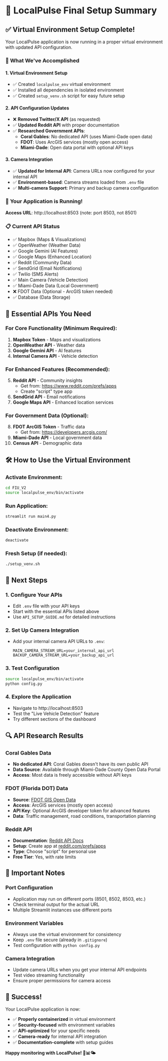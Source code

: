 # 🎉 LocalPulse Final Setup Summary

## ✅ **Virtual Environment Setup Complete!**

Your LocalPulse application is now running in a proper virtual environment with updated API configuration.

### 🔧 **What We've Accomplished**

#### **1. Virtual Environment Setup**
- ✅ Created `localpulse_env` virtual environment
- ✅ Installed all dependencies in isolated environment
- ✅ Created `setup_venv.sh` script for easy future setup

#### **2. API Configuration Updates**
- ❌ **Removed Twitter/X API** (as requested)
- ✅ **Updated Reddit API** with proper documentation
- ✅ **Researched Government APIs**:
  - **Coral Gables**: No dedicated API (uses Miami-Dade open data)
  - **FDOT**: Uses ArcGIS services (mostly open access)
  - **Miami-Dade**: Open data portal with optional API keys

#### **3. Camera Integration**
- ✅ **Updated for Internal API**: Camera URLs now configured for your internal API
- ✅ **Environment-based**: Camera streams loaded from `.env` file
- ✅ **Multi-camera Support**: Primary and backup camera configuration

### 🚀 **Your Application is Running!**

**Access URL**: http://localhost:8503 (note: port 8503, not 8501)

### 📋 **Current API Status**
- ✅ Mapbox (Maps & Visualizations)
- ✅ OpenWeather (Weather Data)  
- ✅ Google Gemini (AI Features)
- ✅ Google Maps (Enhanced Location)
- ✅ Reddit (Community Data)
- ✅ SendGrid (Email Notifications)
- ✅ Twilio (SMS Alerts)
- ✅ Main Camera (Vehicle Detection)
- ✅ Miami-Dade Data (Local Government)
- ❌ FDOT Data (Optional - ArcGIS token needed)
- ✅ Database (Data Storage)

## 🔑 **Essential APIs You Need**

### **For Core Functionality (Minimum Required):**
1. **Mapbox Token** - Maps and visualizations
2. **OpenWeather API** - Weather data
3. **Google Gemini API** - AI features
4. **Internal Camera API** - Vehicle detection

### **For Enhanced Features (Recommended):**
5. **Reddit API** - Community insights
   - Get from: https://www.reddit.com/prefs/apps
   - Create "script" type app
6. **SendGrid API** - Email notifications
7. **Google Maps API** - Enhanced location services

### **For Government Data (Optional):**
8. **FDOT ArcGIS Token** - Traffic data
   - Get from: https://developers.arcgis.com/
9. **Miami-Dade API** - Local government data
10. **Census API** - Demographic data

## 🛠️ **How to Use the Virtual Environment**

### **Activate Environment:**
```bash
cd FIU_V2
source localpulse_env/bin/activate
```

### **Run Application:**
```bash
streamlit run main4.py
```

### **Deactivate Environment:**
```bash
deactivate
```

### **Fresh Setup (if needed):**
```bash
./setup_venv.sh
```

## 📝 **Next Steps**

### **1. Configure Your APIs**
- Edit `.env` file with your API keys
- Start with the essential APIs listed above
- Use `API_SETUP_GUIDE.md` for detailed instructions

### **2. Set Up Camera Integration**
- Add your internal camera API URLs to `.env`:
  ```
  MAIN_CAMERA_STREAM_URL=your_internal_api_url
  BACKUP_CAMERA_STREAM_URL=your_backup_api_url
  ```

### **3. Test Configuration**
```bash
source localpulse_env/bin/activate
python config.py
```

### **4. Explore the Application**
- Navigate to http://localhost:8503
- Test the "Live Vehicle Detection" feature
- Try different sections of the dashboard

## 🔍 **API Research Results**

### **Coral Gables Data**
- **No dedicated API**: Coral Gables doesn't have its own public API
- **Data Source**: Available through Miami-Dade County Open Data Portal
- **Access**: Most data is freely accessible without API keys

### **FDOT (Florida DOT) Data**
- **Source**: [FDOT GIS Open Data](https://gis-fdot.opendata.arcgis.com/)
- **Access**: ArcGIS services (mostly open access)
- **API Key**: Optional ArcGIS developer token for advanced features
- **Data**: Traffic management, road conditions, transportation planning

### **Reddit API**
- **Documentation**: [Reddit API Docs](https://www.reddit.com/dev/api/)
- **Setup**: Create app at [reddit.com/prefs/apps](https://www.reddit.com/prefs/apps)
- **Type**: Choose "script" for personal use
- **Free Tier**: Yes, with rate limits

## 🚨 **Important Notes**

### **Port Configuration**
- Application may run on different ports (8501, 8502, 8503, etc.)
- Check terminal output for the actual URL
- Multiple Streamlit instances use different ports

### **Environment Variables**
- Always use the virtual environment for consistency
- Keep `.env` file secure (already in `.gitignore`)
- Test configuration with `python config.py`

### **Camera Integration**
- Update camera URLs when you get your internal API endpoints
- Test video streaming functionality
- Ensure proper permissions for camera access

## 🎊 **Success!**

Your LocalPulse application is now:
- ✅ **Properly containerized** in virtual environment
- ✅ **Security-focused** with environment variables
- ✅ **API-optimized** for your specific needs
- ✅ **Camera-ready** for internal API integration
- ✅ **Documentation-complete** with setup guides

**Happy monitoring with LocalPulse! 🚗📊🌤️** 